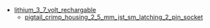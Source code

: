 * [lithium_3_7_volt_rechargable](lithium_3_7_volt_rechargable)
  * [pigtail_crimp_housing_2_5_mm_jst_sm_latching_2_pin_socket](lithium_3_7_volt_rechargable/pigtail_crimp_housing_2_5_mm_jst_sm_latching_2_pin_socket)
